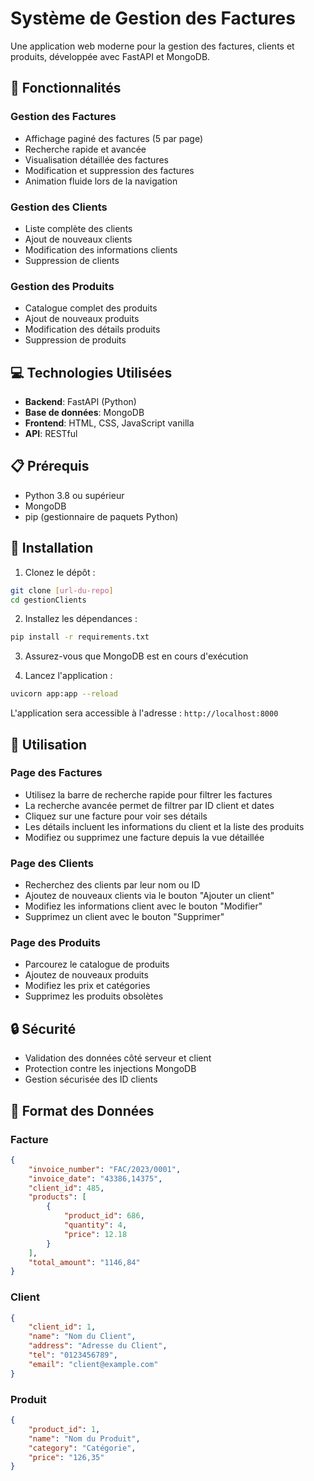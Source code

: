 # Système de Gestion des Factures

Une application web moderne pour la gestion des factures, clients et produits, développée avec FastAPI et MongoDB.

## 🚀 Fonctionnalités

### Gestion des Factures
- Affichage paginé des factures (5 par page)
- Recherche rapide et avancée
- Visualisation détaillée des factures
- Modification et suppression des factures
- Animation fluide lors de la navigation

### Gestion des Clients
- Liste complète des clients
- Ajout de nouveaux clients
- Modification des informations clients
- Suppression de clients

### Gestion des Produits
- Catalogue complet des produits
- Ajout de nouveaux produits
- Modification des détails produits
- Suppression de produits

## 💻 Technologies Utilisées

- **Backend**: FastAPI (Python)
- **Base de données**: MongoDB
- **Frontend**: HTML, CSS, JavaScript vanilla
- **API**: RESTful

## 📋 Prérequis

- Python 3.8 ou supérieur
- MongoDB
- pip (gestionnaire de paquets Python)

## 🔧 Installation

1. Clonez le dépôt :
```bash
git clone [url-du-repo]
cd gestionClients
```

2. Installez les dépendances :
```bash
pip install -r requirements.txt
```

3. Assurez-vous que MongoDB est en cours d'exécution

4. Lancez l'application :
```bash
uvicorn app:app --reload
```

L'application sera accessible à l'adresse : `http://localhost:8000`

## 📱 Utilisation

### Page des Factures
- Utilisez la barre de recherche rapide pour filtrer les factures
- La recherche avancée permet de filtrer par ID client et dates
- Cliquez sur une facture pour voir ses détails
- Les détails incluent les informations du client et la liste des produits
- Modifiez ou supprimez une facture depuis la vue détaillée

### Page des Clients
- Recherchez des clients par leur nom ou ID
- Ajoutez de nouveaux clients via le bouton "Ajouter un client"
- Modifiez les informations client avec le bouton "Modifier"
- Supprimez un client avec le bouton "Supprimer"

### Page des Produits
- Parcourez le catalogue de produits
- Ajoutez de nouveaux produits
- Modifiez les prix et catégories
- Supprimez les produits obsolètes

## 🔒 Sécurité

- Validation des données côté serveur et client
- Protection contre les injections MongoDB
- Gestion sécurisée des ID clients

## 📝 Format des Données

### Facture
```json
{
    "invoice_number": "FAC/2023/0001",
    "invoice_date": "43386,14375",
    "client_id": 485,
    "products": [
        {
            "product_id": 686,
            "quantity": 4,
            "price": 12.18
        }
    ],
    "total_amount": "1146,84"
}
```

### Client
```json
{
    "client_id": 1,
    "name": "Nom du Client",
    "address": "Adresse du Client",
    "tel": "0123456789",
    "email": "client@example.com"
}
```

### Produit
```json
{
    "product_id": 1,
    "name": "Nom du Produit",
    "category": "Catégorie",
    "price": "126,35"
}
```


